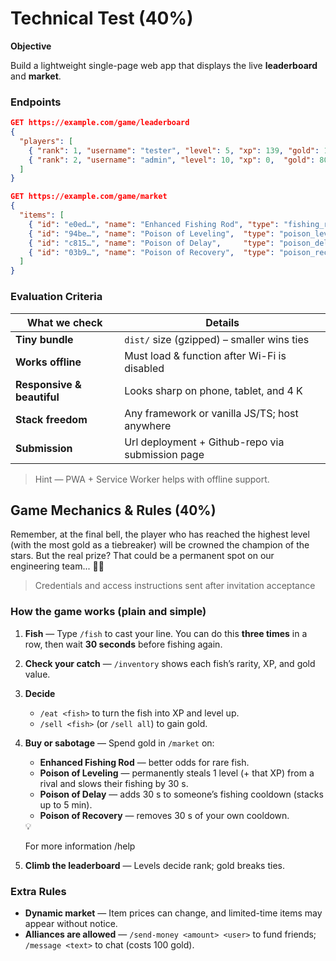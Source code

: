 # Technical Test (40%)

**Objective**

Build a lightweight single-page web app that displays the live **leaderboard**
and **market**.

### Endpoints

```json
GET https://example.com/game/leaderboard
{
  "players": [
    { "rank": 1, "username": "tester", "level": 5, "xp": 139, "gold": 15 },
    { "rank": 2, "username": "admin", "level": 10, "xp": 0,  "gold": 800 }
  ]
}
```

```json
GET https://example.com/game/market
{
  "items": [
    { "id": "e0ed…", "name": "Enhanced Fishing Rod", "type": "fishing_rod",   "description": "Increases chance of catching rare fish",                                              "cost": 10000 },
    { "id": "94be…", "name": "Poison of Leveling",  "type": "poison_leveling", "description": "PERMANENTLY steals a level and XP from another player (also increases fishing interval by 30 s)", "cost":   100 },
    { "id": "c815…", "name": "Poison of Delay",     "type": "poison_delay",    "description": "Increases another player's fishing interval by 30 s (stacks up to 5 minutes)",              "cost":  5000 },
    { "id": "03b9…", "name": "Poison of Recovery",  "type": "poison_recovery", "description": "Reduces fishing interval by 30 s (use to recover from poisoning)",                           "cost": 100000 }
  ]
}
```

### Evaluation Criteria

| What we check              | Details                                          |
| -------------------------- | ------------------------------------------------ |
| **Tiny bundle**            | `dist/` size (gzipped) – smaller wins ties       |
| **Works offline**          | Must load & function after Wi-Fi is disabled     |
| **Responsive & beautiful** | Looks sharp on phone, tablet, and 4 K            |
| **Stack freedom**          | Any framework or vanilla JS/TS; host anywhere    |
| **Submission**             | Url deployment + Github-repo via submission page |

> Hint — PWA + Service Worker helps with offline support.

## Game Mechanics & Rules (40%)

Remember, at the final bell, the player who has reached the highest level (with
the most gold as a tiebreaker) will be crowned the champion of the stars. But
the real prize? That could be a permanent spot on our engineering team... 🌌✨

> Credentials and access instructions sent after invitation acceptance

### How the game works (plain and simple)

1. **Fish** — Type `/fish` to cast your line. You can do this **three times** in
   a row, then wait **30 seconds** before fishing again.
2. **Check your catch** — `/inventory` shows each fish’s rarity, XP, and gold
   value.
3. **Decide**
   - `/eat <fish>` to turn the fish into XP and level up.
   - `/sell <fish>` (or `/sell all`) to gain gold.
4. **Buy or sabotage** — Spend gold in `/market` on:
   - **Enhanced Fishing Rod** — better odds for rare fish.
   - **Poison of Leveling** — permanently steals 1 level (+ that XP) from a
     rival and slows their fishing by 30 s.
   - **Poison of Delay** — adds 30 s to someone’s fishing cooldown (stacks up to
     5 min).
   - **Poison of Recovery** — removes 30 s of your own cooldown.

   <aside>
    💡

   For more information /help

   </aside>

5. **Climb the leaderboard** — Levels decide rank; gold breaks ties.

### Extra Rules

- **Dynamic market** — Item prices can change, and limited-time items may appear
  without notice.
- **Alliances are allowed** — `/send-money <amount> <user>` to fund friends;
  `/message <text>` to chat (costs 100 gold).
